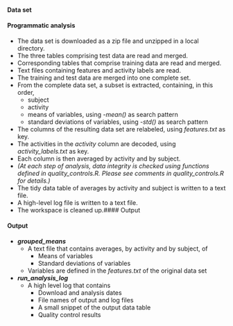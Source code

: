 #### Data set
#### Programmatic analysis
* The data set is downloaded as a zip file and unzipped in a local directory.
* The three tables comprising test data are read and merged.
* Corresponding tables that comprise training data are read and merged.
* Text files containing features and activity labels are read.
* The training and test data are merged into one complete set.
* From the complete data set, a subset is extracted, containing, in this order,
  * subject
  * activity
  * means of variables, using _-mean()_ as search pattern
  * standard deviations of variables, using _-std()_ as search pattern
* The columns of the resulting data set are relabeled, using _features.txt_ as key.
* The activities in the _activity_ column are decoded, using _activity_labels.txt_ as key.
* Each column is then averaged by activity and by subject. 
* _(At each step of analysis, data integrity is checked using functions defined in _quality_controls.R_.  Please see comments in _quality_controls.R_ for details.)_
* The tidy data table of averages by activity and subject is written to a text file.
* A high-level log file is written to a text file.
* The workspace is cleaned up.#### Output

#### Output
* **_grouped_means_**
  * A text file that contains averages, by activity and by subject, of
    * Means of variables
    * Standard deviations of variables
  * Variables are defined in the _features.txt_ of the original data set
* **_run_analysis_log_**
  * A high level log that contains
    * Download and analysis dates
    * File names of output and log files
    * A small snippet of the output data table
    * Quality control results
